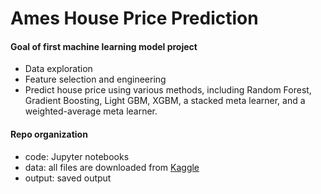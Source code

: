 # Ames House Price Prediction
#### Goal of first machine learning model project
- Data exploration
- Feature selection and engineering
- Predict house price using various methods, including Random Forest, Gradient Boosting, Light GBM, XGBM, a stacked meta learner, and a weighted-average meta learner.

#### Repo organization
- code: Jupyter notebooks
- data: all files are downloaded from [Kaggle](https://www.kaggle.com/c/house-prices-advanced-regression-techniques)
- output: saved output
